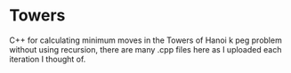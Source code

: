 Towers
======

C++ for calculating minimum moves in the Towers of Hanoi k peg problem without using recursion, there are many 
.cpp files here as I uploaded each iteration I thought of.
